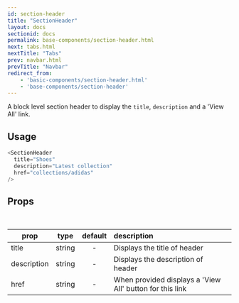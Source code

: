 ```yaml
---
id: section-header
title: "SectionHeader"
layout: docs
sectionid: docs
permalink: base-components/section-header.html
next: tabs.html
nextTitle: "Tabs"
prev: navbar.html
prevTitle: "Navbar"
redirect_from:
    - 'basic-components/section-header.html'
    - 'base-components/section-header'
---
```


A block level section header to display the `title`, `description` and a 'View All' link.

## Usage

```js
<SectionHeader
  title="Shoes"
  description="Latest collection"
  href="collections/adidas"
/>
```

## Props

<br />

| prop        |  type  | default  | description                                  |
| ----------- | :----: | :------: | :------------------------------------------- |
| title         | string | - | Displays the title of header                      |
| description         | string | - | Displays the description of header                |
| href         | string | - | When provided displays a 'View All' button for this link |
